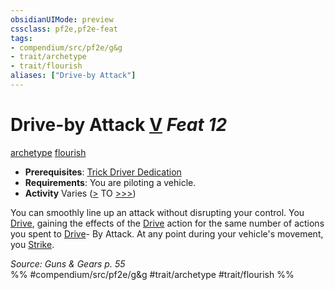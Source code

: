 ```yaml
---
obsidianUIMode: preview
cssclass: pf2e,pf2e-feat
tags:
- compendium/src/pf2e/g&g
- trait/archetype
- trait/flourish
aliases: ["Drive-by Attack"]
---
```

# Drive-by Attack  [V](../../Rules/core-rulebook/chapter-9-playing-the-game.md#Actions "Varies") *Feat 12*  
[archetype](../../Rules/traits/archetype.md)  [flourish](../../Rules/traits/flourish.md)  

- **Prerequisites**: [Trick Driver Dedication](trick-driver-dedication-g-g.md)
- **Requirements**: You are piloting a vehicle.
- **Activity** Varies ([>](../../Rules/core-rulebook/chapter-9-playing-the-game.md#Actions "Single Action") TO [>>>](../../Rules/core-rulebook/chapter-9-playing-the-game.md#Actions "Three-Action"))

You can smoothly line up an attack without disrupting your control. You [Drive](../../Rules/actions/drive-gmg.md), gaining the effects of the [Drive](../../Rules/actions/drive-gmg.md) action for the same number of actions you spent to [Drive](../../Rules/actions/drive-gmg.md)- By Attack. At any point during your vehicle's movement, you [Strike](../../Rules/actions/strike.md).

*Source: Guns & Gears p. 55*  
%% #compendium/src/pf2e/g&g #trait/archetype #trait/flourish %%